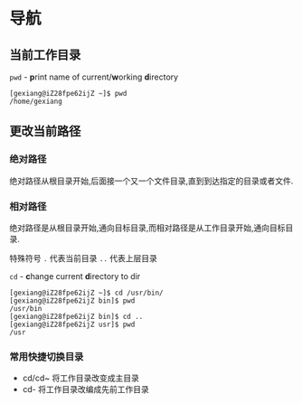 # 导航

## 当前工作目录

  `pwd` - **p**rint name of current/**w**orking **d**irectory


    [gexiang@iZ28fpe62ijZ ~]$ pwd
    /home/gexiang

## 更改当前路径

  ### 绝对路径

  绝对路径从根目录开始,后面接一个又一个文件目录,直到到达指定的目录或者文件.

  ### 相对路径
  绝对路径是从根目录开始,通向目标目录,而相对路径是从工作目录开始,通向目标目录.

  特殊符号 `.` 代表当前目录
  `..` 代表上层目录

  `cd` - **c**hange current **d**irectory to dir 

  ```
[gexiang@iZ28fpe62ijZ ~]$ cd /usr/bin/
[gexiang@iZ28fpe62ijZ bin]$ pwd
/usr/bin
[gexiang@iZ28fpe62ijZ bin]$ cd ..
[gexiang@iZ28fpe62ijZ usr]$ pwd
/usr
```


### 常用快捷切换目录

  * cd/cd~ 将工作目录改变成主目录
  * cd- 将工作目录改编成先前工作目录


